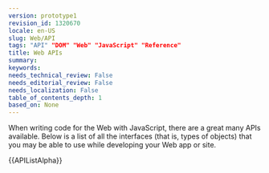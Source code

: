 ```yaml
---
version: prototype1
revision_id: 1320670
locale: en-US
slug: Web/API
tags: "API" "DOM" "Web" "JavaScript" "Reference"
title: Web APIs
summary: 
keywords: 
needs_technical_review: False
needs_editorial_review: False
needs_localization: False
table_of_contents_depth: 1
based_on: None
---
```

<p><span class="seoSummary">When writing code for the Web with JavaScript, there are a great many APIs available. Below is a list of all the interfaces (that is, types of objects) that you may be able to use while developing your Web app or site.</span></p>

<div>{{APIListAlpha}}</div>

